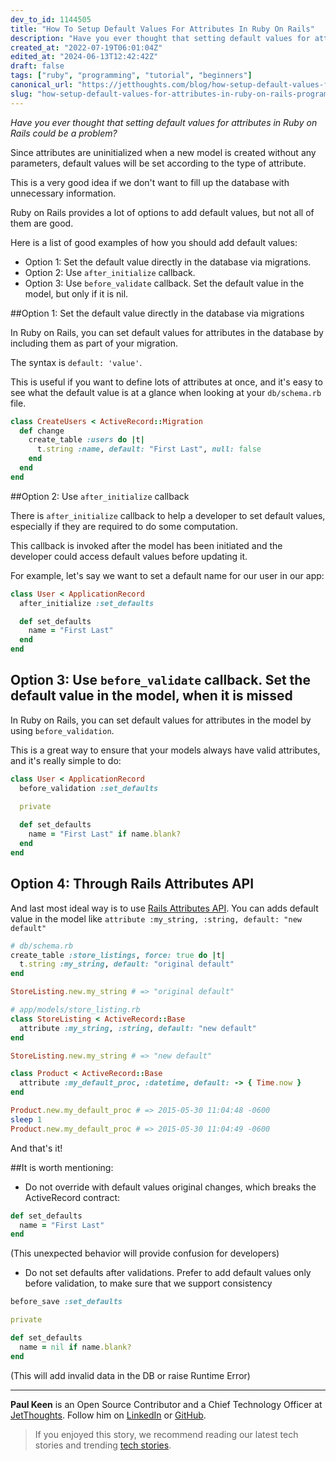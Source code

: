 ```yaml
---
dev_to_id: 1144505
title: "How To Setup Default Values For Attributes In Ruby On Rails"
description: "Have you ever thought that setting default values for attributes in Ruby on Rails could be..."
created_at: "2022-07-19T06:01:04Z"
edited_at: "2024-06-13T12:42:42Z"
draft: false
tags: ["ruby", "programming", "tutorial", "beginners"]
canonical_url: "https://jetthoughts.com/blog/how-setup-default-values-for-attributes-in-ruby-on-rails-programming/"
slug: "how-setup-default-values-for-attributes-in-ruby-on-rails-programming"
---
```

_Have you ever thought that setting default values for attributes in Ruby on Rails could be a problem?_

Since attributes are uninitialized when a new model is created without any parameters, default values will be set according to the type of attribute.

This is a very good idea if we don't want to fill up the database with unnecessary information.

Ruby on Rails provides a lot of options to add default values, but not all of them are good.

Here is a list of good examples of how you should add default values:

- Option 1: Set the default value directly in the database via migrations.
- Option 2: Use `after_initialize` callback.
- Option 3: Use `before_validate` callback. Set the default value in the model, but only if it is nil.

##Option 1: Set the default value directly in the database via migrations

In Ruby on Rails, you can set default values for attributes in the database by including them as part of your migration.

The syntax is `default: 'value'`.

This is useful if you want to define lots of attributes at once, and it's easy to see what the default value is at a glance when looking at your `db/schema.rb` file.

```ruby
class CreateUsers < ActiveRecord::Migration
  def change
    create_table :users do |t|
      t.string :name, default: "First Last", null: false
    end
  end
end
```

##Option 2: Use `after_initialize` callback

There is `after_initialize` callback to help a developer to set default values,
especially if they are required to do some computation.

This callback is invoked after the model has been initiated and the developer could access default values before updating it.

For example, let's say we want to set a default name for our user in our app:

```ruby
class User < ApplicationRecord
  after_initialize :set_defaults

  def set_defaults
    name = "First Last"
  end
end
```

## Option 3: Use `before_validate` callback. Set the default value in the model, when it is missed

In Ruby on Rails, you can set default values for attributes in the model by using `before_validation`.

This is a great way to ensure that your models always have valid attributes, and it's really simple to do:

```ruby
class User < ApplicationRecord
  before_validation :set_defaults
  
  private

  def set_defaults
    name = "First Last" if name.blank?
  end
end
```

## Option 4: Through Rails Attributes API 

And last most ideal way is to use [Rails Attributes API](https://api.rubyonrails.org/classes/ActiveRecord/Attributes/ClassMethods.html#method-i-attribute). You can adds default value in the model like `attribute :my_string, :string, default: "new default"`

```ruby
# db/schema.rb
create_table :store_listings, force: true do |t|
  t.string :my_string, default: "original default"
end

StoreListing.new.my_string # => "original default"

# app/models/store_listing.rb
class StoreListing < ActiveRecord::Base
  attribute :my_string, :string, default: "new default"
end

StoreListing.new.my_string # => "new default"

class Product < ActiveRecord::Base
  attribute :my_default_proc, :datetime, default: -> { Time.now }
end

Product.new.my_default_proc # => 2015-05-30 11:04:48 -0600
sleep 1
Product.new.my_default_proc # => 2015-05-30 11:04:49 -0600
```

And that's it!

##It is worth mentioning:
- Do not override with default values original changes, which breaks the ActiveRecord contract:
```ruby
def set_defaults
  name = "First Last"
end
```
(This unexpected behavior will provide confusion for developers)

- Do not set defaults after validations. Prefer to add default values only before validation, to make sure that we support consistency
```ruby
before_save :set_defaults

private

def set_defaults
  name = nil if name.blank?
end
```
(This will add invalid data in the DB or raise Runtime Error)

---

**Paul Keen** is an Open Source Contributor and a Chief Technology Officer at [JetThoughts](https://www.jetthoughts.com). Follow him on [LinkedIn](https://www.linkedin.com/in/paul-keen/) or [GitHub](https://github.com/pftg).
> If you enjoyed this story, we recommend reading our latest tech stories and trending [tech stories](https://jtway.co/trending).
